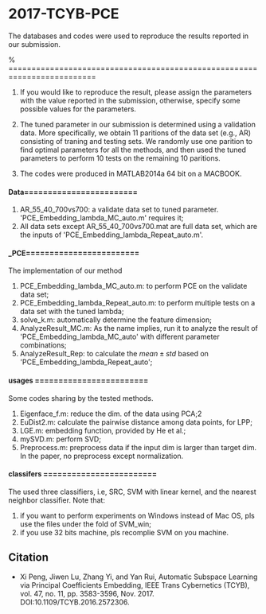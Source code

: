 # 2017-TCYB-PCE

The databases and codes were used to reproduce the results reported in our submission. 

% =========================================================================

1. If you would like to reproduce the result, please assign the parameters with the value reported in the submission, otherwise, specify some possible values for the parameters.

3. The tuned parameter in our submission is determined using a validation data. More specifically, we obtain 11 paritions of the data set (e.g., AR) consisting of traning and testing sets. We randomly use one parition to find optimal parameters for all the methods, and then used the tuned parameters to perform 10 tests on the remaining 10 paritions. 

3. The codes were produced in MATLAB2014a 64 bit on a MACBOOK.

#### Data========================
1. AR_55_40_700vs700: a validate data set to tuned parameter. 'PCE_Embedding_lambda_MC_auto.m' requires it;
2. All data sets except AR_55_40_700vs700.mat are full data set, which are the inputs of 'PCE_Embedding_lambda_Repeat_auto.m'.

#### _PCE========================
The implementation of our method 

1. PCE_Embedding_lambda_MC_auto.m: to perform PCE on the validate data set;
2. PCE_Embedding_lambda_Repeat_auto.m: to perform multiple tests on a data set with the tuned lambda;
3. solve_k.m: automatically determine the feature dimension;
4. AnalyzeResult_MC.m: As the name implies, run it to analyze the result of 'PCE_Embedding_lambda_MC_auto' with different parameter combinations;
5. AnalyzeResult_Rep: to calculate the $mean\pm std$ based on 'PCE_Embedding_lambda_Repeat_auto';

#### usages ========================
Some codes sharing by the tested methods.
1. Eigenface_f.m: reduce the dim. of the data using PCA;2
2. EuDist2.m: calculate the pairwise distance among data points, for LPP;
3. LGE.m: embedding function, provided by He et al.;
4. mySVD.m: perform SVD;
5. Preprocess.m: preprocess data if the input dim is larger than target dim. In the paper, no preprocess except normalization.  

#### classifers ========================
The used three classifiers, i.e, SRC, SVM with linear kernel, and the nearest neighbor classifier.
Note that:
1. if you want to perform experiments on Windows instead of Mac OS, pls use the files under the fold of SVM_win;
2. if you use 32 bits machine, pls recomplie SVM on you machine.

## Citation
* Xi Peng, Jiwen Lu, Zhang Yi, and Yan Rui, Automatic Subspace Learning via Principal Coefficients Embedding, IEEE Trans Cybernetics (TCYB), vol. 47, no. 11, pp. 3583-3596, Nov. 2017. DOI:10.1109/TCYB.2016.2572306.

